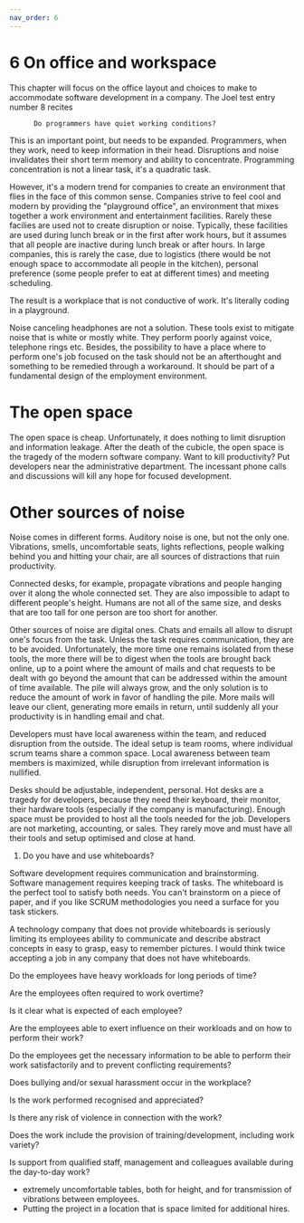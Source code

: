 ```yaml
---
nav_order: 6
---
```


# 6 On office and workspace 

This chapter will focus on the office layout and choices to make to accommodate
software development in a company.  The Joel test entry number 8 recites

          Do programmers have quiet working conditions?

This is an important point, but needs to be expanded. Programmers, when they
work, need to keep information in their head. Disruptions and noise invalidates
their short term memory and ability to concentrate. Programming concentration
is not a linear task, it's a quadratic task.

However, it's a modern trend for companies to create an environment that flies
in the face of this common sense. Companies strive to feel cool and modern by
providing the "playground office", an environment that mixes together a work
environment and entertainment facilities. Rarely these facilies are used 
not to create disruption or noise. 
Typically, these facilities are used during lunch break or in the first after work
hours, but it assumes that all people are inactive during lunch break or after hours.
In large companies, this is rarely the case, due to logistics (there would be not 
enough space to accommodate all people in the kitchen), personal preference (some people
prefer to eat at different times) and meeting scheduling.

The result is a workplace that is not conductive of work. It's literally coding in a
playground.

Noise canceling headphones are not a solution. These tools exist to mitigate noise that
is white or mostly white. They perform poorly against voice, telephone rings etc.
Besides, the possibility to have a place where to perform one's job focused on the task
should not be an afterthought and something to be remedied through a workaround. 
It should be part of a fundamental design of the employment environment.


# The open space

The open space is cheap. Unfortunately, it does nothing to limit disruption and information
leakage. After the death of the cubicle, the open space is the tragedy of the modern
software company. Want to kill productivity? Put developers near the administrative department.
The incessant phone calls and discussions will kill any hope for focused development.

# Other sources of noise

Noise comes in different forms. Auditory noise is one, but not the only one.
Vibrations, smells, uncomfortable seats, lights reflections, people walking behind you and
hitting your chair, are all sources of distractions that ruin productivity.

Connected desks, for example, propagate vibrations and people hanging over it along the whole
connected set. They are also impossible to adapt to different people's height. Humans are not
all of the same size, and desks that are too tall for one person are too short for another.

Other sources of noise are digital ones. Chats and emails all allow to disrupt one's focus from
the task. Unless the task requires communication, they are to be avoided. Unfortunately, the more time
one remains isolated from these tools, the more there will be to digest when the tools are brought back 
online, up to a point where the amount of mails and chat requests to be dealt with go beyond the amount
that can be addressed within the amount of time available. The pile will always grow, and the only solution
is to reduce the amount of work in favor of handling the pile. More mails will leave our client, generating
more emails in return, until suddenly all your productivity is in handling email and chat.

Developers must have local awareness within the team, and reduced disruption from the outside. The ideal
setup is team rooms, where individual scrum teams share a common space. Local awareness between team members
is maximized, while disruption from irrelevant information is nullified.

Desks should be adjustable, independent, personal. Hot desks are a tragedy for developers, because they need
their keyboard, their monitor, their hardware tools (especially if the company is manufacturing). Enough space 
must be provided to host all the tools needed for the job. Developers are not marketing, accounting, or sales.
They rarely move and must have all their tools and setup optimised and close at hand.


1. Do you have and use whiteboards?

Software development requires communication and brainstorming. Software management
requires keeping track of tasks. The whiteboard is the perfect tool to satisfy both
needs. You can't brainstorm on a piece of paper, and if you like SCRUM methodologies
you need a surface for you task stickers.

A technology company that does not provide whiteboards is seriously limiting its
employees ability to communicate and describe abstract concepts in easy to grasp,
easy to remember pictures. I would think twice accepting a job in any company that
does not have whiteboards.


Do the employees have heavy workloads for long periods of time?

Are the employees often required to work overtime?

Is it clear what is expected of each employee?

Are the employees able to exert influence on their workloads and on how to perform their work?

Do the employees get the necessary information to be able to perform their work satisfactorily and to prevent conflicting requirements?

Does bullying and/or sexual harassment occur in the workplace?

Is the work performed recognised and appreciated?

Is there any risk of violence in connection with the work?

Does the work include the provision of training/development, including work variety?

Is support from qualified staff, management and colleagues available during the day-to-day work?

- extremely uncomfortable tables, both for height, and for transmission of vibrations between employees.
- Putting the project in a location that is space limited for additional hires.
